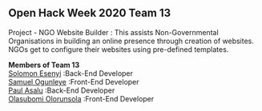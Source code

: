 Open Hack Week 2020  **Team 13**  
-------------------

Project - NGO Website Builder
: This assists Non-Governmental Organisations in building an online presence through creation of websites.  
NGOs get to configure their websites using pre-defined templates.

**Members of Team 13**  
[Solomon Esenyi](GitHub.com/LordGhostX)        :Back-End Developer  
[Samuel Ogunleye](GitHub.com/Sproff)           :Front-End Developer  
[Paul Asalu](GitHub.com/curiousPaul1)          :Back-End Developer  
[Olasubomi Olorunsola](GitHub.com/Jollof-guy)  :Front-End Developer  
